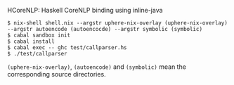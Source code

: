 HCoreNLP: Haskell CoreNLP binding using inline-java

```
$ nix-shell shell.nix --argstr uphere-nix-overlay (uphere-nix-overlay) --argstr autoencode (autoencocde) --argstr symbolic (symbolic)
$ cabal sandbox init
$ cabal install
$ cabal exec -- ghc test/callparser.hs
$ ./test/callparser
```

`(uphere-nix-overlay)`, `(autoencode)` and `(symbolic)` mean the corresponding source directories.
